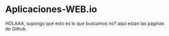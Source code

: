 # Aplicaciones-WEB.io
HOLAAA, supongo que esto es lo que buscamos no?
aqui estan las paginas de Github
